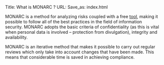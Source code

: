 Title: What is MONARC ?
URL:
Save_as: index.html

MONARC is a method for analyzing risks coupled with a free
[tool](https://github.com/monarc-project), making it possible to follow all of
the best practices in the field of information security.
MONARC adopts the basic criteria of confidentiality (as
this is vital when personal data is involved – protection from divulgation),
integrity and availability.

MONARC is an iterative method that makes it possible to carry out regular
reviews which only take into account changes that have been made. This means
that considerable time is saved in achieving compliance.
